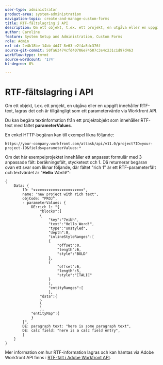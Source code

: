 ```yaml
---
user-type: administrator
product-area: system-administration
navigation-topic: create-and-manage-custom-forms
title: RTF-fältslagring i API
description: Om ett objekt, t.ex. ett projekt, en utgåva eller en uppgift innehåller RTF-text, lagras det och är tillgängligt som ett parametervärde via Workfront API.
author: Caroline
feature: System Setup and Administration, Custom Forms
role: Admin
exl-id: 2e4b18be-14bb-4d47-8e63-e2f4a5dc376f
source-git-commit: 50fa63474cfd40706e74507c3e4c231c1d97d463
workflow-type: tm+mt
source-wordcount: '174'
ht-degree: 0%

---
```


# RTF-fältslagring i API

Om ett objekt, t.ex. ett projekt, en utgåva eller en uppgift innehåller RTF-text, lagras det och är tillgängligt som ett parametervärde via Workfront API.

Du kan begära textinformation från ett projektobjekt som innehåller RTF-text med fältet **parameterValues**.

En enkel HTTP-begäran kan till exempel likna följande:

`https://your-company.workfront.com/attask/api/v11.0/project?ID=your-project-ID&fields=parameterValues:*`

Om det här exempelprojektet innehåller ett anpassat formulär med 3 anpassade fält: beräkningsfält, stycketext och 1. Då returnerar begäran ovan ett svar som liknar följande, där fältet &quot;rich 1&quot; är ett RTF-parameterfält och textvärdet är &quot;**Hello** *World!*&quot;:

```
{
    Data: {
        ID: "xxxxxxxxxxxxxxxxxxxxxxx",
        name: "new project with rich text",
        objCode: "PROJ",
        - parameterValues: {
            DE:rich 1: "{
                "blocks":[
                {
                    "key":"7eibh",
                    "text":"Hello Word!",
                    "type":"unstyled",
                    "depth":0,
                    "inlineStyleRanges":[
                    {
                        "offset":0,
                        "length":6,
                        "style":"BOLD"
                    },
                    {
                        "offset":6,
                        "length":5,
                        "style":"ITALIC"
                    }
                    ],
                    "entityRanges":[
                    ],
                "data":{
                }
                }
                ],
            "entityMap":{
            }
        }",
        DE: paragraph text: "here is some paragraph text",
        DE: calc field: "here is a calc field entry",
        }
    }
}
```

Mer information om hur RTF-information lagras och kan hämtas via Adobe Workfront API finns i [RTF-fält i Adobe Workfront API](../../../wf-api/general/rich-text-field-api.md).
